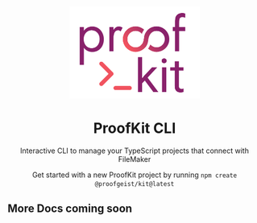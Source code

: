 <p align="center">
  <picture>
  <img src="https://github.com/proofgeist/proofkit/blob/33144ded0237da6e7ece853bc7b173ff38420846/www/public/images/proofkit.png" width="260" alt="Logo for ProofKit">
</picture>
</p>

<h1 align="center">
  ProofKit CLI
</h1>

<p align="center">
  Interactive CLI to manage your TypeScript projects that connect with FileMaker
</p>

<p align="center">
  Get started with a new ProofKit project by running <code>npm create @proofgeist/kit@latest</code>
</p>

<h2 id="about">More Docs coming soon</h2>
